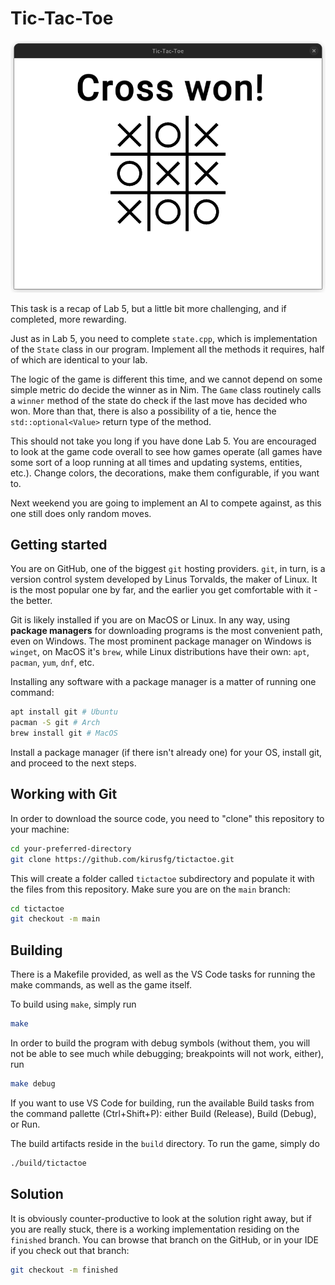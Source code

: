 # Tic-Tac-Toe

![Screenshot](https://github.com/kirusfg/tictactoe/blob/main/img/screenshot.png?raw=true)

This task is a recap of Lab 5, but a little bit more challenging, and if
completed, more rewarding.

Just as in Lab 5, you need to complete `state.cpp`, which is implementation of
the `State` class in our program. Implement all the methods it requires, half of
which are identical to your lab.

The logic of the game is different this time, and we cannot depend on some
simple metric do decide the winner as in Nim. The `Game` class routinely
calls a `winner` method of the state do check if the last move has decided
who won. More than that, there is also a possibility of a tie, hence the
`std::optional<Value>` return type of the method.

This should not take you long if you have done Lab 5. You are encouraged to look
at the game code overall to see how games operate (all games have some sort of a
loop running at all times and updating systems, entities, etc.). Change colors,
the decorations, make them configurable, if you want to.

Next weekend you are going to implement an AI to compete against, as this one
still does only random moves.

## Getting started
You are on GitHub, one of the biggest `git` hosting providers. `git`, in turn,
is a version control system developed by Linus Torvalds, the maker of Linux. It
is the most popular one by far, and the earlier you get comfortable with it -
the better.

Git is likely installed if you are on MacOS or Linux. In any way, using **package
managers** for downloading programs is the most convenient path, even on Windows.
The most prominent package manager on Windows is `winget`, on MacOS it's `brew`,
while Linux distributions have their own: `apt`, `pacman`, `yum`, `dnf`, etc.

Installing any software with a package manager is a matter of running one command:
```sh
apt install git # Ubuntu
pacman -S git # Arch
brew install git # MacOS
```

Install a package manager (if there isn't already one) for your OS, install git,
and proceed to the next steps.

## Working with Git

In order to download the source code, you need to "clone" this repository to your
machine:

```sh
cd your-preferred-directory
git clone https://github.com/kirusfg/tictactoe.git
```

This will create a folder called `tictactoe` subdirectory and populate it with
the files from this repository. Make sure you are on the `main` branch:

```sh
cd tictactoe
git checkout -m main
```

## Building

There is a Makefile provided, as well as the VS Code tasks for running the make
commands, as well as the game itself.

To build using `make`, simply run

```sh
make
```

In order to build the program with debug symbols (without them, you will not be
able to see much while debugging; breakpoints will not work, either), run

```sh
make debug
```

If you want to use VS Code for building, run the available Build tasks from the
command pallette (Ctrl+Shift+P): either Build (Release), Build (Debug), or Run.

The build artifacts reside in the `build` directory. To run the game, simply do

```sh
./build/tictactoe
```

## Solution

It is obviously counter-productive to look at the solution right away, but if
you are really stuck, there is a working implementation residing on the `finished`
branch. You can browse that branch on the GitHub, or in your IDE if you check out
that branch:

```sh
git checkout -m finished
```
